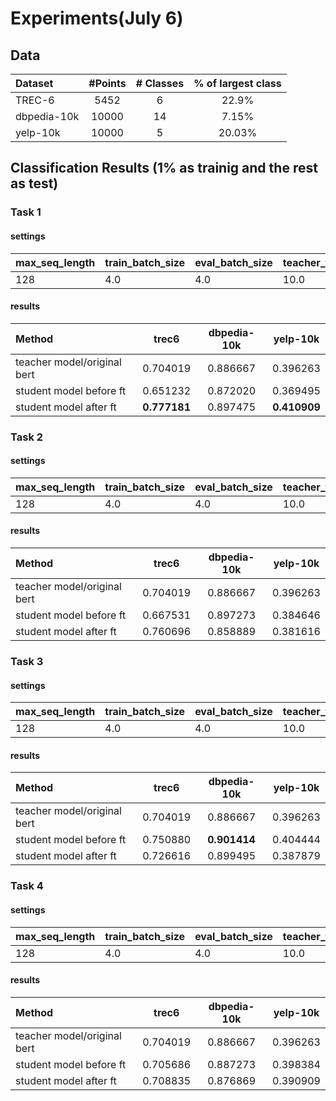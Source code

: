 # Experiments(July 6) 

## Data
|    Dataset    |  #Points  |  # Classes | % of largest class |
|  :---------   | :------:  | :------:   | :------:           |
|  TREC-6       | 5452      | 6          | 22.9%              |
|  dbpedia-10k  | 10000     | 14         | 7.15%              |
|  yelp-10k     | 10000     | 5          | 20.03%             |

## Classification Results (1% as trainig and the rest as test)

### Task 1

#### settings
| max_seq_length | train_batch_size | eval_batch_size | teacher_train_epochs | student_train_epochs|top_k|
|:---------------|:-----------------|:----------------|:---------------------|:--------------------|:----|
|128             |4.0               |4.0              |10.0                  |3.0                  |**200**|


#### results
|    Method                     |  trec6        | dbpedia-10k |   yelp-10k|
|  :---------                   | :------:      | :------:    | :------:   |
|teacher model/original bert    | 0.704019      | 0.886667    | 0.396263   |
|student model before ft        | 0.651232      | 0.872020    | 0.369495   |
|student model after ft         | **0.777181**  | 0.897475    |**0.410909**| 

### Task 2

#### settings
| max_seq_length | train_batch_size | eval_batch_size | teacher_train_epochs | student_train_epochs|top_k|
|:---------------|:-----------------|:----------------|:---------------------|:--------------------|:----|
|128             |4.0               |4.0              |10.0                  |3.0                  |**300**|


#### results
|    Method                     |  trec6        | dbpedia-10k |   yelp-10k|
|  :---------                   | :------:      | :------:    | :------:  |
|teacher model/original bert    | 0.704019      | 0.886667    | 0.396263  |
|student model before ft        | 0.667531      | 0.897273    | 0.384646  |
|student model after ft         | 0.760696      | 0.858889    | 0.381616  | 

### Task 3

#### settings
| max_seq_length | train_batch_size | eval_batch_size | teacher_train_epochs | student_train_epochs|top_k|
|:---------------|:-----------------|:----------------|:---------------------|:--------------------|:----|
|128             |4.0               |4.0              |10.0                  |3.0                  |**500**|


#### results
|    Method                     |  trec6        | dbpedia-10k |   yelp-10k|
|  :---------                   | :------:      | :------:    | :------:  |
|teacher model/original bert    | 0.704019      | 0.886667    | 0.396263  |
|student model before ft        | 0.750880      | **0.901414**    | 0.404444  |
|student model after ft         | 0.726616      | 0.899495    | 0.387879  | 

### Task 4

#### settings
| max_seq_length | train_batch_size | eval_batch_size | teacher_train_epochs | student_train_epochs|top_k|
|:---------------|:-----------------|:----------------|:---------------------|:--------------------|:----|
|128             |4.0               |4.0              |10.0                  |3.0                  |**1000**|


#### results
|    Method                     |  trec6        | dbpedia-10k |   yelp-10k|
|  :---------                   | :------:      | :------:    | :------:  |
|teacher model/original bert    | 0.704019      | 0.886667    | 0.396263  |
|student model before ft        | 0.705686      | 0.887273    | 0.398384  |
|student model after ft         | 0.708835      | 0.876869    | 0.390909  | 